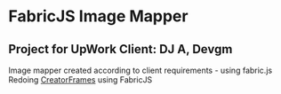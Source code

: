 # FabricJS Image Mapper

## Project for UpWork Client: DJ A, Devgm

Image mapper created according to client requirements - using fabric.js
Redoing [CreatorFrames](https://creatorframes.com/) using FabricJS